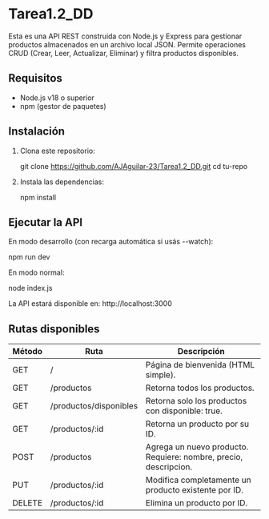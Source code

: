 # Tarea1.2_DD

Esta es una API REST construida con Node.js y Express para gestionar productos almacenados en un archivo local JSON. Permite operaciones CRUD (Crear, Leer, Actualizar, Eliminar) y filtra productos disponibles.

Requisitos
-------------
- Node.js v18 o superior
- npm (gestor de paquetes)

Instalación
--------------
1. Clona este repositorio:

   git clone https://github.com/AJAguilar-23/Tarea1.2_DD.git
   cd tu-repo

2. Instala las dependencias:

   npm install

Ejecutar la API
------------------
En modo desarrollo (con recarga automática si usás --watch):

   npm run dev

En modo normal:

   node index.js

La API estará disponible en:
http://localhost:3000

Rutas disponibles
--------------------

Método | Ruta                      | Descripción
-------|---------------------------|----------------------------------------------------------
GET    | /                         | Página de bienvenida (HTML simple).
GET    | /productos                | Retorna todos los productos.
GET    | /productos/disponibles    | Retorna solo los productos con disponible: true.
GET    | /productos/:id            | Retorna un producto por su ID.
POST   | /productos                | Agrega un nuevo producto. Requiere: nombre, precio, descripcion.
PUT    | /productos/:id            | Modifica completamente un producto existente por ID.
DELETE | /productos/:id            | Elimina un producto por ID.
